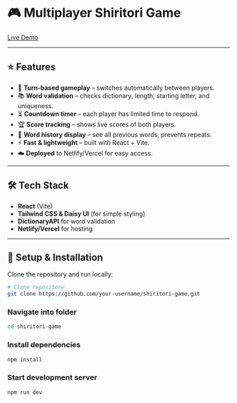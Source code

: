 # 🎮 Multiplayer Shiritori Game

[Live Demo](https://your-demo-link.netlify.app)

---

## ⭐ Features
- 🔄 **Turn-based gameplay** – switches automatically between players.
- 📚 **Word validation** – checks dictionary, length, starting letter, and uniqueness.
- ⏳ **Countdown timer** – each player has limited time to respond.
- 🏆 **Score tracking** – shows live scores of both players.
- 📝 **Word history display** – see all previous words, prevents repeats.
- ⚡ **Fast & lightweight** – built with React + Vite.
- ☁️ **Deployed** to Netlify/Vercel for easy access.

---

## 🛠️ Tech Stack
- **React** (Vite)
- **Tailwind CSS & Daisy UI** (for simple styling)
- **DictionaryAPI** for word validation
- **Netlify/Vercel** for hosting

---

## 🚀 Setup & Installation
Clone the repository and run locally:

```bash
# Clone repository
git clone https://github.com/your-username/shiritori-game.git
```

### Navigate into folder

```bash
cd shiritori-game
```

### Install dependencies

```bash
npm install
```

### Start development server

```bash
npm run dev
```